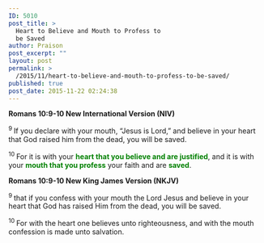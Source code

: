 ```yaml
---
ID: 5010
post_title: >
  Heart to Believe and Mouth to Profess to
  be Saved
author: Praison
post_excerpt: ""
layout: post
permalink: >
  /2015/11/heart-to-believe-and-mouth-to-profess-to-be-saved/
published: true
post_date: 2015-11-22 02:24:38
---
```

<strong><span class="passage-display-bcv">Romans 10:9-10
</span><span class="passage-display-version">New International Version (NIV)</span></strong>

<sup class="versenum">9 </sup>If you declare with your mouth, “Jesus is Lord,” and believe in your heart that God raised him from the dead, you will be saved.

<span id="en-NIV-28199" class="text Rom-10-10"><sup class="versenum">10 </sup>For it is with your <span style="color: #008000;"><strong>heart that you believe and are justified</strong></span>, and it is with your <span style="color: #008000;"><strong>mouth that you profess</strong></span> your faith and are <span style="color: #008000;"><strong>saved</strong></span>.</span>
<p class="passage-display"><strong><span class="passage-display-bcv">Romans 10:9-10
</span><span class="passage-display-version">New King James Version (NKJV)</span></strong></p>
<sup class="versenum">9 </sup>that if you confess with your mouth the Lord Jesus and believe in your heart that God has raised Him from the dead, you will be saved.

<span id="en-NKJV-28199" class="text Rom-10-10"><sup class="versenum">10 </sup>For with the heart one believes unto righteousness, and with the mouth confession is made unto salvation.</span>